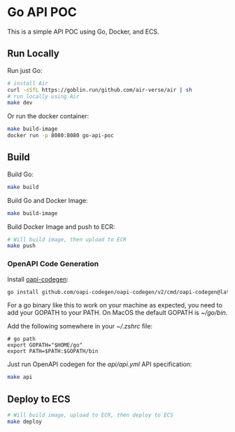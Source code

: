 # Go API POC

This is a simple API POC using Go, Docker, and ECS.

## Run Locally

Run just Go:
```bash
# install Air
curl -sSfL https://goblin.run/github.com/air-verse/air | sh
# run locally using Air
make dev
```

Or run the docker container:
```bash
make build-image
docker run -p 8080:8080 go-api-poc
```

## Build

Build Go:
```bash
make build
```

Build Go and Docker Image:
```bash
make build-image
```

Build Docker Image and push to ECR:
```bash
# Will build image, then upload to ECR
make push
```

### OpenAPI Code Generation
Install [oapi-codegen](https://github.com/oapi-codegen/oapi-codegen):
```bash
go install github.com/oapi-codegen/oapi-codegen/v2/cmd/oapi-codegen@latest
```
For a go binary like this to work on your machine as expected, you need to add your GOPATH to your PATH. On MacOS the default GOPATH is *~/go/bin*.

Add the following somewhere in your *~/.zshrc* file:
```
# go path
export GOPATH="$HOME/go"
export PATH=$PATH:$GOPATH/bin
```

Just run OpenAPI codegen for the *api/api.yml* API specification:
```bash
make api
```

## Deploy to ECS

```bash
# Will build image, upload to ECR, then deploy to ECS
make deploy
```
